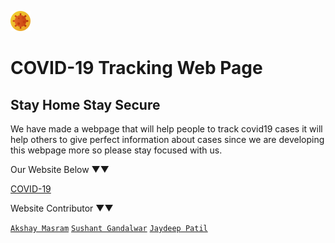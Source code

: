 ![](https://raw.githubusercontent.com/TutorialsAndroid/covid.github.io/master/assets/covid.png) 

# COVID-19 Tracking Web Page

## Stay Home Stay Secure

We have made a webpage that will help people to track covid19 cases it will help others to give perfect information about cases since
we are developing this webpage more so please stay focused with us.

Our Website Below ▼▼

[COVID-19](paroot.info)

Website Contributor ▼▼

[`Akshay Masram`](https://www.instagram.com/codernash/)
[`Sushant Gandalwar`](https://www.instagram.com/____sushantgandalwar____/)
[`Jaydeep Patil`](https://www.instagram.com/jaydeeppatil_3580/)
